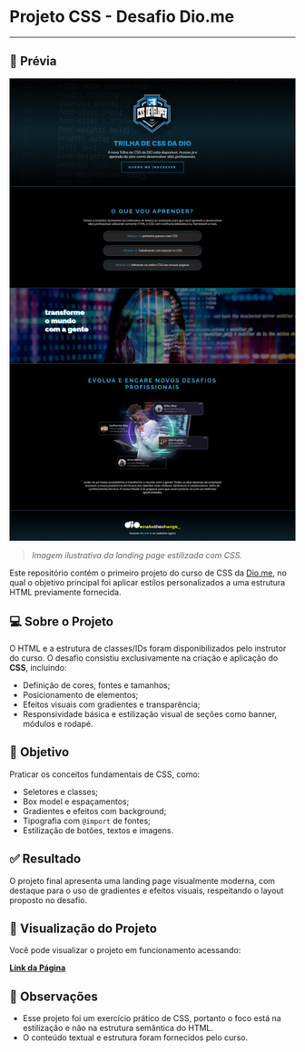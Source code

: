 # Projeto CSS - Desafio Dio.me

---

## 📸 Prévia

![Prévia do Projeto](assets/images/preview.png)
> *Imagem ilustrativa da landing page estilizada com CSS.*

Este repositório contém o primeiro projeto do curso de CSS da [Dio.me](https://www.dio.me/), no qual o objetivo principal foi aplicar estilos personalizados a uma estrutura HTML previamente fornecida.

## 💻 Sobre o Projeto

O HTML e a estrutura de classes/IDs foram disponibilizados pelo instrutor do curso. O desafio consistiu exclusivamente na criação e aplicação do **CSS**, incluindo:

- Definição de cores, fontes e tamanhos;
- Posicionamento de elementos;
- Efeitos visuais com gradientes e transparência;
- Responsividade básica e estilização visual de seções como banner, módulos e rodapé.

## 🎯 Objetivo

Praticar os conceitos fundamentais de CSS, como:

- Seletores e classes;
- Box model e espaçamentos;
- Gradientes e efeitos com background;
- Tipografia com `@import` de fontes;
- Estilização de botões, textos e imagens.

## ✅ Resultado

O projeto final apresenta uma landing page visualmente moderna, com destaque para o uso de gradientes e efeitos visuais, respeitando o layout proposto no desafio.

## 🔗 Visualização do Projeto

Você pode visualizar o projeto em funcionamento acessando:

[**Link da Página**](https://luis-fellipe.github.io/landing-page-css/)  

## 📌 Observações

- Esse projeto foi um exercício prático de CSS, portanto o foco está na estilização e não na estrutura semântica do HTML.
- O conteúdo textual e estrutura foram fornecidos pelo curso.
